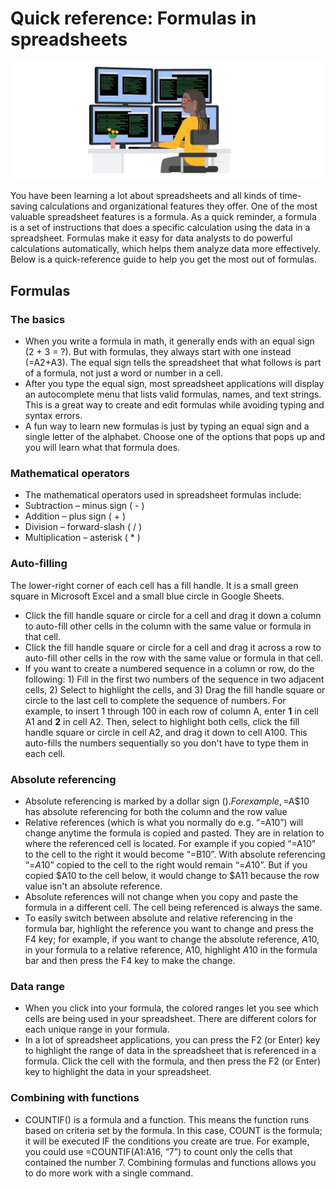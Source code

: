 # Quick reference: Formulas in spreadsheets

![x](./img/img-1.png)

You have been learning a lot about spreadsheets and all kinds of time-saving calculations and organizational features they offer. One of the most valuable spreadsheet features is a formula. As a quick reminder, a formula is a set of instructions that does a specific calculation using the data in a spreadsheet. Formulas make it easy for data analysts to do powerful calculations automatically, which helps them analyze data more effectively. Below is a  quick-reference guide to help you get the most out of formulas.

## Formulas

### The basics

- When you write a formula in math, it generally ends with an equal sign (2 + 3 = ?). But with formulas, they always start with one instead (=A2+A3). The equal sign tells the spreadsheet that what follows is part of a formula, not just a word or number in a cell.
- After you type the equal sign, most spreadsheet applications will display an autocomplete menu that lists valid formulas, names, and text strings. This is a great way to create and edit formulas while avoiding typing and syntax errors.
- A fun way to learn new formulas is just by typing an equal sign and a single letter of the alphabet. Choose one of the options that pops up and you will learn what that formula does.

### Mathematical operators

- The mathematical operators used in spreadsheet formulas include:
- Subtraction – minus sign ( - )
- Addition – plus sign ( + )
- Division – forward-slash ( / )
- Multiplication – asterisk ( * )

### Auto-filling

The lower-right corner of each cell has a fill handle. It is a small green square in Microsoft Excel and a small blue circle in Google Sheets.

- Click the fill handle square or circle for a cell and drag it down a column to auto-fill other cells in the column with the same value or formula in that cell.
- Click the fill handle square or circle for a cell and drag it across a row to auto-fill other cells in the row with the same value or formula in that cell.
- If you want to create a numbered sequence in a column or row, do the following: 1) Fill in the first two numbers of the sequence in two adjacent cells, 2) Select to highlight the cells, and 3) Drag the fill handle square or circle to the last cell to complete the sequence of numbers. For example, to insert 1 through 100 in each row of column A, enter **1** in cell A1 and **2** in cell A2. Then, select to highlight both cells, click the fill handle square or circle in cell A2, and drag it down to cell A100. This auto-fills the numbers sequentially so you don't have to type them in each cell.

### Absolute referencing

- Absolute referencing is marked by a dollar sign ($). For example, =$A$10 has absolute referencing for both the column and the row value
- Relative references (which is what you normally do e.g. “=A10”) will change anytime the formula is copied and pasted. They are in relation to where the referenced cell is located. For example if you copied “=A10” to the cell to the right it would become “=B10”. With absolute referencing “=$A$10” copied to the cell to the right would remain “=$A$10”. But if you copied $A10 to the cell below, it would change to $A11 because the row value isn't an absolute reference.
- Absolute references will not change when you copy and paste the formula in a different cell. The cell being referenced is always the same.
- To easily switch between absolute and relative referencing in the formula bar, highlight the reference you want to change and press the F4 key; for example, if you want to change the absolute reference, $A$10, in your formula to a relative reference, A10, highlight $A$10 in the formula bar and then press the F4 key to make the change.

### Data range

- When you click into your formula, the colored ranges let you see which cells are being used in your spreadsheet. There are different colors for each unique range in your formula.
- In a lot of spreadsheet applications, you can press the F2 (or Enter) key to highlight the range of data in the spreadsheet that is referenced in a formula. Click the cell with the formula, and then press the F2 (or Enter) key to highlight the data in your spreadsheet.

### Combining with functions

- COUNTIF() is a formula and a function. This means the function runs based on criteria set by the formula. In this case, COUNT is the formula; it will be executed IF the conditions you create are true. For example, you could use =COUNTIF(A1:A16, “7”) to count only the cells that contained the number 7. Combining formulas and functions allows you to do more work with a single command.
